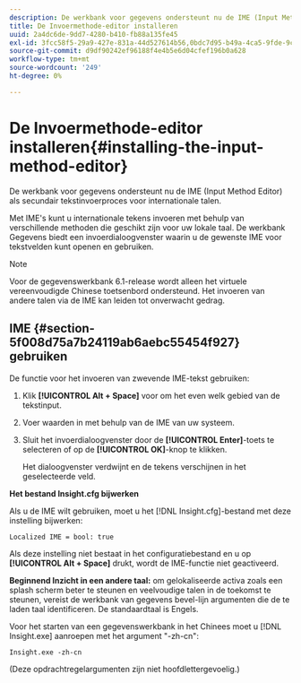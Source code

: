 ```yaml
---
description: De werkbank voor gegevens ondersteunt nu de IME (Input Method Editor) als secundair tekstinvoerproces voor internationale talen.
title: De Invoermethode-editor installeren
uuid: 2a4dc6de-9dd7-4280-b410-fb88a135fe45
exl-id: 3fcc58f5-29a9-427e-831a-44d527614b56,0bdc7d95-b49a-4ca5-9fde-9c1ce2cd14ec,e4e1c016-0544-434a-b82e-fdd2a4af316c
source-git-commit: d9df90242ef96188f4e4b5e6d04cfef196b0a628
workflow-type: tm+mt
source-wordcount: '249'
ht-degree: 0%

---
```


# De Invoermethode-editor installeren{#installing-the-input-method-editor}

De werkbank voor gegevens ondersteunt nu de IME (Input Method Editor) als secundair tekstinvoerproces voor internationale talen.

Met IME&#39;s kunt u internationale tekens invoeren met behulp van verschillende methoden die geschikt zijn voor uw lokale taal. De werkbank Gegevens biedt een invoerdialoogvenster waarin u de gewenste IME voor tekstvelden kunt openen en gebruiken.

>[!NOTE]
>
>Voor de gegevenswerkbank 6.1-release wordt alleen het virtuele vereenvoudigde Chinese toetsenbord ondersteund. Het invoeren van andere talen via de IME kan leiden tot onverwacht gedrag.

## IME {#section-5f008d75a7b24119ab6aebc55454f927} gebruiken

De functie voor het invoeren van zwevende IME-tekst gebruiken:

1. Klik **[!UICONTROL Alt + Space]** voor om het even welk gebied van de tekstinput.
1. Voer waarden in met behulp van de IME van uw systeem.
1. Sluit het invoerdialoogvenster door de **[!UICONTROL Enter]**-toets te selecteren of op de **[!UICONTROL OK]**-knop te klikken.

   Het dialoogvenster verdwijnt en de tekens verschijnen in het geselecteerde veld.

**Het bestand Insight.cfg bijwerken**

Als u de IME wilt gebruiken, moet u het [!DNL Insight.cfg]-bestand met deze instelling bijwerken:

```
Localized IME = bool: true
```

Als deze instelling niet bestaat in het configuratiebestand en u op **[!UICONTROL Alt + Space]** drukt, wordt de IME-functie niet geactiveerd.

**Beginnend Inzicht in een andere taal:** om gelokaliseerde activa zoals een splash scherm beter te steunen en veelvoudige talen in de toekomst te steunen, vereist de werkbank van gegevens bevel-lijn argumenten die de te laden taal identificeren. De standaardtaal is Engels.

Voor het starten van een gegevenswerkbank in het Chinees moet u [!DNL Insight.exe] aanroepen met het argument &quot;-zh-cn&quot;:

```
Insight.exe -zh-cn
```

(Deze opdrachtregelargumenten zijn niet hoofdlettergevoelig.)

